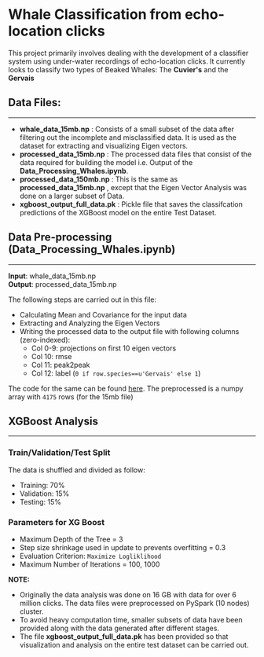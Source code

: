# Whale Classification from echo-location clicks

This project primarily involves dealing with the development of a classifier system using under-water recordings of echo-location clicks. It currently looks to classify two types of Beaked Whales: The **Cuvier's** and the **Gervais**

## Data Files:
---

* **whale_data_15mb.np** : Consists of a small subset of the data after filtering out the incomplete and misclassified data. It is used as the dataset for extracting and visualizing Eigen vectors.
* **processed_data_15mb.np** : The processed data files that consist of the data required for building the model i.e. Output of the **Data_Processing_Whales.ipynb**.
* **processed_data_150mb.np** : This is the same as **processed_data_15mb.np** , except that the Eigen Vector Analysis was done on a larger subset of Data. 
* **xgboost_output_full_data.pk** : Pickle file that saves the classifcation predictions of the XGBoost model on the entire Test Dataset.

## Data Pre-processing (Data_Processing_Whales.ipynb)
---

**Input**: whale_data_15mb.np <br>
**Output**: processed_data_15mb.np

The following steps are carried out in this file:
* Calculating Mean and Covariance for the input data
* Extracting and Analyzing the Eigen Vectors
* Writing the processed data to the output file with following columns (zero-indexed):
  * Col 0-9: projections on first 10 eigen vectors
  * Col 10: rmse
  * Col 11: peak2peak
  * Col 12: label (`0 if row.species==u'Gervais' else 1`)

The code for the same can be found [here](Sections/Section4-Classification/XGBoost/Data_Processing_Whales.ipynb). The preprocessed is a numpy array with `4175` rows (for the 15mb file) 

## XGBoost Analysis
---

### Train/Validation/Test Split
The data is shuffled and divided as follow:
* Training: 70%
* Validation: 15%
* Testing: 15%

### Parameters for XG Boost
* Maximum Depth of the Tree = 3
* Step size shrinkage used in update to prevents overfitting = 0.3
* Evaluation Criterion: `Maximize Logliklihood`
* Maximum Number of Iterations = 100, 1000


**NOTE:** 
* Originally the data analysis was done on 16 GB with data for over 6 million clicks. The data files were preprocessed on PySpark (10 nodes) cluster.
* To avoid heavy computation time, smaller subsets of data have been provided along with the data generated after different stages.
* The file **xgboost_output_full_data.pk** has been provided so that visualization and analysis on the entire test dataset can be carried out.

